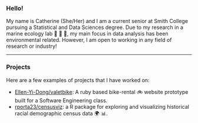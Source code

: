 ### Hello!

My name is Catherine (She/Her) and I am a current senior at Smith College pursuing a Statistical and Data Sciences degree. Due to my research in a marine ecology lab 🐠 🌊 🦀, my main focus in data analysis has been environmental related. However, I am open to working in any field of research or industry!  

-----

### Projects

Here are a few examples of projects that I have worked on:

- [Ellen-Yi-Dong/valetbike](https://github.com/Ellen-Yi-Dong/valetbike): A ruby based bike-rental 🚲 website prototype built for a Software Engineering class.
- [rporta23/censusviz](https://github.com/rporta23/censusviz): a R package for exploring and visualizing historical racial demographic census data 🌍 📊.

